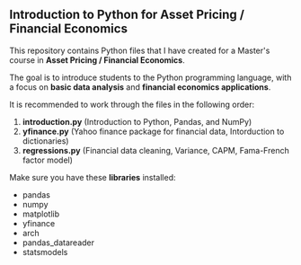 ## Introduction to Python for Asset Pricing / Financial Economics

This repository contains Python files that I have created for a Master's course in **Asset Pricing / Financial Economics**.

The goal is to introduce students to the Python programming language, with a focus on **basic data analysis** and **financial economics applications**.

It is recommended to work through the files in the following order:
1. **introduction.py** (Introduction to Python, Pandas, and NumPy)
2. **yfinance.py** (Yahoo finance package for financial data, Intorduction to dictionaries)
3. **regressions.py** (Financial data cleaning, Variance, CAPM, Fama-French factor model)

Make sure you have these **libraries** installed:
- pandas
- numpy
- matplotlib
- yfinance
- arch
- pandas_datareader
- statsmodels
